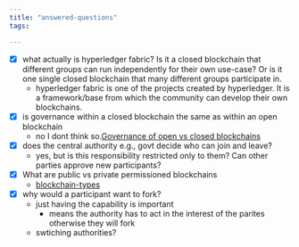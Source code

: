 ```yaml
---
title: "answered-questions"
tags: 

---
```



- [x] what actually is hyperledger fabric? Is it a closed blockchain that different groups can run independently for their own use-case? Or is it one single closed blockchain that many different groups participate in.
	- hyperledger fabric is one of the projects created by hyperledger. It is a framework/base from which the community can develop their own blockchains.
- [x] is governance within a closed blockchain the same as within an open blockchain
	- no I dont think so.[Governance of open vs closed blockchains](notes/governance.md#Governance%20of%20open%20vs%20closed%20blockchains)
- [x] does the central authority e.g., govt decide who can join and leave?
	- yes, but is this responsibility restricted only to them? Can other parties approve new participants?
- [x] What are public vs private permissioned blockchains
	- [blockchain-types](notes/blockchain-types.md)
- [x] why would a participant want to fork?
	- just having the capability is important
		- means the authority has to act in the interest of the parites otherwise they will fork
	- swtiching authorities?

